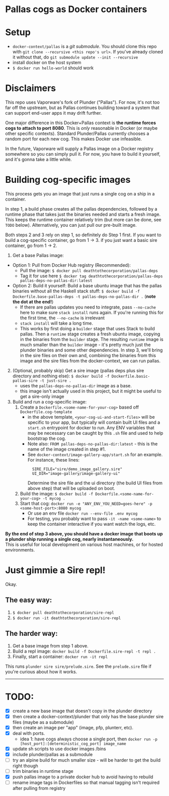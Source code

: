 # Pallas cogs as Docker containers

# Setup

- `docker-context/pallas` is a _git submodule_. You should clone this repo with
`git clone --recursive <this repo's url>`. If you've already cloned it without
that, do `git submodule update --init --recursive`
- install docker on the host system
- `$ docker run hello-world` should work

# Disclaimers

This repo uses Vaporware's fork of Plunder ("Pallas"). For now, it's not too far
off the upstream, but as Pallas continues building toward a system that can support end-user
apps it may drift further.

One major difference in this Docker+Pallas context is **the runtime forces cogs
to attach to port 8080**. This is _only_ reasonable in Docker (or maybe other
specific contexts). Standard Plunder/Pallas currently chooses a random port for
each new cog. This makes Docker use infeasible.

In the future, Vaporware will supply a Pallas image on a Docker registry
somewhere so you can simply pull it. For now, you have to build it yourself, and
it's gonna take a little while.

# Building cog-specific images

This process gets you an image that just runs a single cog on a ship in a container.

In step 1, a build phase creates all the pallas dependencies, followed by a
runtime phase that takes just the binaries needed and starts a fresh image. This
keeps the runtime container relatively trim (but more can be done, see `TODO`
below).
Alternatively, you can just pull our pre-built image.

Both steps 2 and 3 rely on step 1, so definitely do Step 1 first. If you want to
build a cog-specific container, go from 1 -> 3. if you just want a basic sire
container, go from 1 -> 2.

1. Get a base Pallas image:
  - Option 1: Pull from Docker Hub registry (Recommended):
    - Pull the image: `$ docker pull deathtothecorporation/pallas-deps`
    - Tag it for use here `$ docker tag deathtothecorporation/pallas-deps pallas-deps-no-pallas-dir:latest`
  - Option 2: Build it yourself: Build a base ubuntu image that has the pallas binaries without all the Haskell stack stuff: `$ docker build -f Dockerfile.base-pallas-deps -t pallas-deps-no-pallas-dir .` (**note the dot at the end!**)
    - If there are pallas updates you need to integrate, pass `--no-cache` here to make sure `stack install` runs again. If you're running this for the first time, the `--no-cache` is irrelevant
    - `stack install` will take a long time.
    - This works by first doing a `builder` stage that uses Stack to build pallas.
      Then a `runtime` stage creates a fresh ubuntu image, copying in the binaries
      from the `builder` stage. The resulting `runtime` image is much smaller than
      the `builder` image - it's pretty much just the plunder binaries and some other
      dependencies. In step 3, we'll bring in the sire files on their own and,
      combining the binaries from this image and the sire files from the
      docker-context, we can run pallas.
2. (Optional, probably skip) Get a sire image (pallas deps plus sire directory and nothing else): `$ docker build -f Dockerfile.basic-pallas-sire -t just-sire .`
    - uses the `pallas-deps-no-pallas-dir` image as a base.
    - this image isn't actually used in this project, but it might be useful to get a sire-only image
3. Build and run a cog-specific image:
    1. Create a `Dockerfile.<some-name-for-your-cog>` based off `Dockerfile.cog-template`
        - in the above template, `<your-cog-ui-and-start-files>` will be specific to
          your app, but typically will contain built UI files and a `start.sh`
          entrypoint for docker to run. Any ENV variables that may be necessary can be
          caught by this `.sh` file and used to help bootstrap the cog.
        - Note also: `FROM pallas-deps-no-pallas-dir:latest` - this is the name of
          the image created in step #1.
        - See `docker-context/image-gallery-app/start.sh` for an example. For instance, these
          lines:
            ```
              SIRE_FILE="sire/demo_image_gallery.sire"
              UI_DIR="image-gallery/image-gallery-ui"
            ```
          Determine the sire file and the ui directory (the build UI files from
          above step) that will be uploaded on boot.
    2. Build the image: `$ docker build -f Dockerfile.<some-name-for-your-cog> -t mycog .`
    3. Start that cog: `docker run -e "ANY_ENV_YOU_NEED=goes-here" -p <some-host-port>:8080 mycog`
        - Or use an env file `docker run --env-file .env mycog`
        - For testing, you probably want to pass `-it -name <some-name>` to keep the
        container interactive if you want watch the logs, etc.

**By the end of step 3 above, you should have a docker image that boots up a plunder
ship running a single cog, nearly instantaneously.**  
This is useful for local development on various host machines, or for hosted
environments.


# Just gimmie a Sire repl!

Okay.

## The easy way:

1. `$ docker pull deathtothecorporation/sire-repl`
2. `$ docker run -it deathtothecorporation/sire-repl`

## The harder way:

1. Get a base image from step 1 above.
2. Build a repl image: `docker build -f Dockerfile.sire-repl -t repl .`
3. Finally, start a container: `docker run -it repl`

This runs `plunder sire sire/prelude.sire`. See the `prelude.sire` file if
you're curious about how it works.

---

# TODO:

- [x] create a new base image that doesn't copy in the plunder directory
- [x] then create a docker-context/plunder that only has the base plunder sire files (maybe as a submodule)
- [x] then create an image per "app" (image, pfp, plunterr, etc).
- [x] deal with ports.
  - idea 1: have cogs always choose a single port, then `docker run -p
  [host_port]:[deterministic_cog_port] image_name`
- [x] update sh scripts to use docker images /bins
- [x] include plunder/pallas as a submodule
- [ ] try an alpine build for much smaller size - will be harder to get the build right though
- [ ] trim binaries in runtime stage
- [x] push pallas image to a private docker hub to avoid having to rebuild
- [ ] rename image tags in Dockerfiles so that manual tagging isn't required
      after pulling from registry
